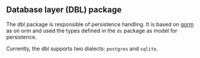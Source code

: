 ## Database layer (DBL) package

The dbl package is responsible of persistence handling. It is based on [gorm](https://gorm.io) as on orm and
used the types defined in the ``ds`` package as model for persistence.

Currently, the dbl supports two dialects: ``postgres`` and ``sqlite``.